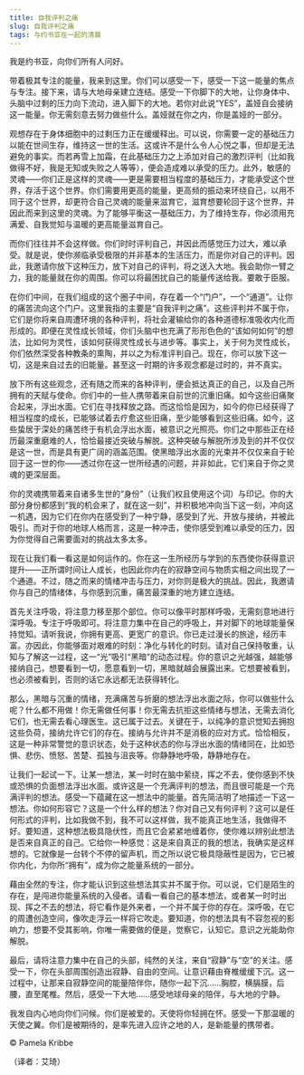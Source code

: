 ```yaml
--- 
title: 自我评判之痛 
slug: 自我评判之痛 
tags: 与约书亚在一起的清晨
--- 
```

我是约书亚，向你们所有人问好。

带着极其专注的能量，我来到这里。你们可以感受一下，感受一下这一能量的焦点与专注。接下来，请与大地母亲建立连结。感受一下你脚下的大地，让你身体中、头脑中过剩的压力向下流动，进入脚下的大地。若你对此说“YES”，盖娅自会接纳这一能量。你无需刻意去努力做些什么。盖娅就在你之内，你是盖娅的一部分。

观想存在于身体细胞中的过剩压力正在缓缓释出。可以说，你需要一定的基础压力以能在世间生存，维持这一世的生活。这或许不是什么令人心悦之事，但却是无法避免的事实。而若再雪上加霜，在此基础压力之上添加对自己的激烈评判（比如我做得不好，我是无知或失败之人等等），便会造成难以承受的压力。此外，敏感的灵魂——你们正是这样的灵魂——更是需要相当程度的基础压力，才能承受这个世界，存活于这个世界。你们需要用更高的能量，更高频的振动来环绕自己，以用不同于这个世界，却更符合自己灵魂的能量来滋育它，滋育想要轮回于这个世界，并因此而来到这里的灵魂。为了能够平衡这一基础压力，为了维持生存，你必须用充满爱、自我觉知与温暖的更高能量滋育自己。

而你们往往并不会这样做。你们时时评判自己，并因此而感觉压力过大，难以承受。就是说，使你濒临承受极限的并非基本的生活压力，而是你对自己的评判。因此，我邀请你放下这种压力，放下对自己的评判，将之送入大地。我会助你一臂之力，我的能量就在你的周围。你可以将最困扰自己的能量传送给我。要敢于臣服。

在你们中间，在我们组成的这个圈子中间，存在着一个“门户”，一个“通道”。让你的痛苦流向这个门户。这里我指的主要是“自我评判之痛”。这些评判并不属于你，它们是你将来自周遭环境的各种评判，将社会灌输给你的各种道德标准吸收内化而形成的。即便在灵性成长领域，你们头脑中也充满了形形色色的“该如何如何”的想法，比如何为灵性，该如何获得灵性成长与进步等。事实上，关于何为灵性成长，你们依然深受各种教条的熏陶，并以之为标准评判自己。现在，你可以放下这一切，这是来自过去的旧能量。甚至这一时期的许多观念都是过时的，并不真实。

放下所有这些观念，还有随之而来的各种评判，便会抵达真正的自己，以及自己所拥有的天赋与使命。你们中的一些人携带着来自前世的沉重旧痛。如今这些旧痛聚合起来，浮出水面。它们在寻找释放之路。而这恰恰是因为，如今的你已经获得了相当程度的成长，已能够试着去疗愈这些旧痛，至少能够看到这些旧痛。如今，这些蛰居于深处的痛苦终于有机会浮出水面，被意识之光照亮。你们之中那些正在经历最深重磨难的人，恰恰最接近突破与解脱。这种突破与解脱所涉及到的并不仅仅是这一世，而是具有更广阔的涵盖范围。使黑暗浮出水面的光束并不仅仅来自于轮回于这一世的你——透过你在这一世所经遇的问题，并非如此，它们来自于你之灵魂的更深层面。

你的灵魂携带着来自诸多生世的“身份”（让我们权且使用这个词）与印记。你的大部分身份都感到“我的机会来了，就在这一刻”，并积极地冲向当下这一刻，冲向这一机遇，因为它们在你内在感受到了一种宁静，感受到了光、开放与接纳，并被此吸引。而对于你的地球人格而言，这是一种冲击，使你感受到难以承受的压力，因为你觉得自己需要面对的挑战太多太多。

现在让我们看一看这是如何运作的。你在这一生所经历与学到的东西使你获得意识提升——正所谓时间让人成长，也因此你内在的寂静空间与物质实相之间出现了一个通道。不过，随之而来的情绪冲击与压力，对你则是极大的挑战。因此，我邀请你与自己的情绪体，与你感到沉重，痛苦最深重的地方建立连结。

首先关注呼吸，将注意力移至那个部位。你可以像平时那样呼吸，无需刻意地进行深呼吸。专注于呼吸即可。将注意力集中在自己的呼吸上，并对脚下的地球能量保持觉知。请听我说，你拥有更高、更宽广的意识。你已走过漫长的旅途，经历丰富。亦因此，你能够面对艰难的时刻：净化与转化的时刻。请对自己保持敬重，认知与了解这一过程，这一“光”吸引“黑暗”的动态过程。你的意识之光越强，越能够接纳自己，想要看到一切，愿意看到一切，黑暗就越会展露出来。它想要被看到，也必须被看到，否则的话它永远都无法获得转化。

那么，黑暗与沉重的情绪，充满痛苦与折磨的想法浮出水面之际，你可以做些什么呢？什么都不用做！你无需做任何事！你无需去抗拒这些情绪与想法，无需去消化它们，也无需去看心理医生。这已属于过去。关键在于，以纯净的意识觉知去拥抱这些负荷，接纳允许它们的存在。接纳与允许并不是消极的应对方式。恰恰相反，这是一种非常警觉的意识状态，处于这种状态的你与浮出水面的情绪同在，比如恐惧、悲伤、愤怒、苦楚、孤独与沮丧等。你静静地呼吸，静静地存在。

让我们一起试一下。让某一想法，某一时时在脑中萦绕，挥之不去，使你感到不快或恐惧的负面想法浮出水面。或许这是一个充满评判的想法，而且很可能是一个充满评判的想法。感受一下蕴藏在这一想法中的能量。首先简洁明了地描述一下这一想法。你如何形容它？这是一个什么样的想法？你对自己又有何评判？这可以是任何形式的评判，比如我做不到，我不可以这样做，我不能真正地生活，我做得不好。要知道，这种想法极具隐伏性，而且它会紧紧地缠着你，使你难以辨别此想法是否来自真正的自己。它给你一种感觉：这是来自真正的我的想法，我确实是这样想的。它就像是一台转个不停的留声机，而之所以说它极具隐蔽性是因为，它已被你内化，为你所“拥有”，成为你之能量系统的一部分。

藉由全然的专注，你才能认识到这些想法其实并不属于你。可以说，它们是陌生的存在，是闯进你能量系统的入侵者。请看一看自己的基本想法，或者某一时时出现、挥之不去的想法，将它看作是外来者，一个并不属于你的存在。深呼吸，在它的周遭创造空间，像吹走浮云一样将它吹走。要知道，你的想法具有不容忽视的影响力，想要不受其影响，你唯一需要做的便是，觉察它，认知它。意识之光能助你解脱。

最后，请将注意力集中在自己的头部，纯然的关注，来自“寂静”与“空”的关注。感受一下，你在头部周围创造出寂静、自由的空间。让意识藉由脊椎缓缓下沉。这一过程中，让那来自寂静空间的能量陪伴你，随你一起下沉……胸腔，横膈膜，后腰，直至尾椎。然后，感受一下大地……感受地球母亲的陪伴，与大地的宁静。

我发自内心地向你们问候。你们是被爱的。天使将你轻拥在怀。感受一下那温暖的天使之翼。你们是被期待的，是率先进入应许之地的人，是新能量的携带者。

© Pamela Kribbe

（译者：艾琦）
